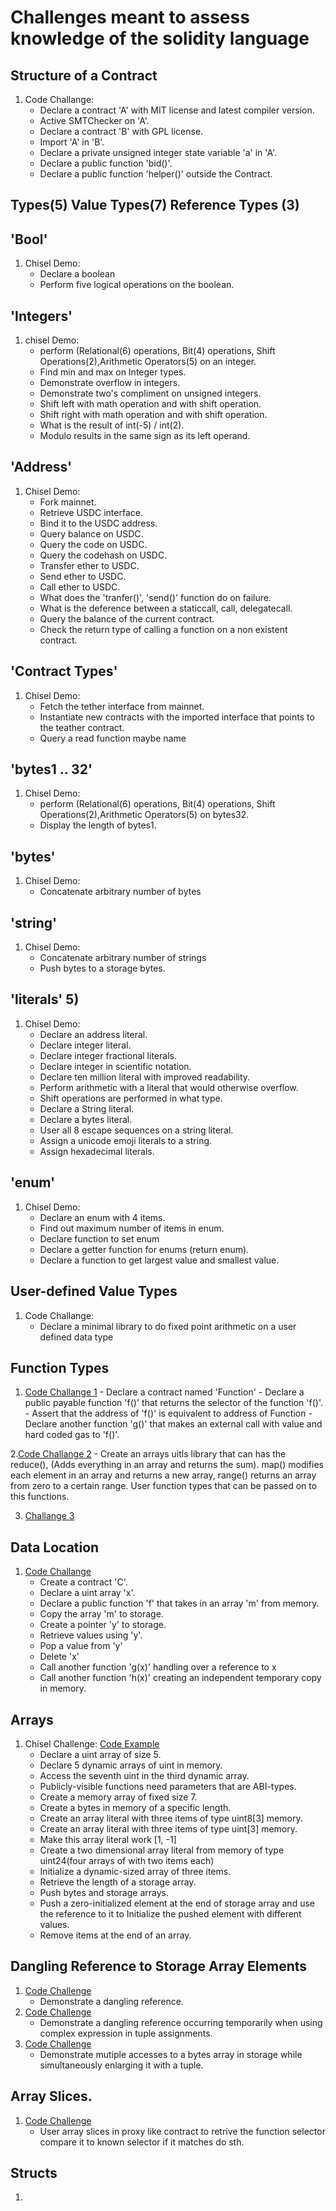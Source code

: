 # Challenges meant to assess knowledge of the solidity language

## Structure of a Contract
1. Code Challange:
    - Declare a contract 'A' with MIT license and latest compiler version.
    - Active SMTChecker on 'A'.
    - Declare a contract 'B' with GPL license.
    - Import 'A' in 'B'.
    - Declare a private unsigned integer state variable 'a' in 'A'.
    - Declare a public function 'bid()'.
    - Declare a public function 'helper()' outside the Contract.

## Types(5) Value Types(7) Reference Types (3)
## 'Bool' 
1. Chisel Demo: 
    - Declare a boolean 
    - Perform five logical operations on the boolean.

## 'Integers'
1. chisel Demo:
    - perform (Relational(6) operations, Bit(4) operations, Shift Operations(2),Arithmetic Operators(5) on an integer.
    - Find min and max on Integer types.
    - Demonstrate overflow in integers.
    - Demonstrate two's compliment on unsigned integers. 
    - Shift left with math operation and with shift operation. 
    - Shift right with math operation and with shift operation. 
    - What is the result of int(-5) / int(2).
    - Modulo results in the same sign as its left operand.

## 'Address'
1. Chisel Demo:
    - Fork mainnet.
    - Retrieve USDC interface.
    - Bind it to the USDC address.
    - Query balance on USDC.
    - Query the code on USDC.
    - Query the codehash on USDC.
    - Transfer ether to USDC. 
    - Send ether to USDC. 
    - Call ether to USDC. 
    - What does the 'tranfer()', 'send()' function do on failure.
    - What is the deference between a staticcall, call, delegatecall.
    - Query the balance of the current contract.
    - Check the return type of calling a function on a non existent contract. 

## 'Contract Types'
1. Chisel Demo:
    - Fetch the tether interface from mainnet.
    - Instantiate new contracts with the imported interface that points to the teather contract.
    - Query a read function maybe name

## 'bytes1 .. 32'
1. Chisel Demo:
    - perform (Relational(6) operations, Bit(4) operations, Shift Operations(2),Arithmetic Operators(5) on bytes32.
    - Display the length of bytes1.

## 'bytes'
1. Chisel Demo:
    - Concatenate arbitrary number of bytes 

## 'string'
1. Chisel Demo:
    - Concatenate arbitrary number of strings
    - Push bytes to a storage bytes. 

## 'literals' 5)
1. Chisel Demo:
    - Declare an address literal.
    - Declare integer literal.
    - Declare integer fractional literals.
    - Declare integer in scientific notation.
    - Declare ten million literal with improved readability. 
    - Perform arithmetic with a literal that would otherwise overflow.
    - Shift operations are performed in what type.
    - Declare a String literal.
    - Declare a bytes literal.
    - User all 8 escape sequences on a string literal.
    - Assign a unicode emoji literals to a string.
    - Assign hexadecimal literals.

## 'enum'
1. Chisel Demo:
    - Declare an enum with 4 items.
    - Find out maximum number of items in enum. 
    - Declare function to set enum 
    - Declare a getter function for enums (return enum).
    - Declare a function to get largest value and smallest value.

## User-defined Value Types
1. Code Challange:
    - Declare a minimal library to do fixed point arithmetic on a user defined data type

## Function Types
1. [Code Challange 1](Function.sol)
        - Declare a contract named 'Function'
        - Declare a public payable function 'f()' that returns the selector of the function 'f()'.
        - Assert that the address of 'f()' is equivalent to address of Function
        - Declare another function 'g()' that makes an external call with value and hard coded gas to 'f()'.

2.[Code Challange 2](Pyramid.sol)
    - Create an arrays uitls library that can has the reduce(), (Adds everything in an array and returns the sum). map() modifies each element in an array and returns a new array, range() returns an array from zero to a certain range. User function types that can be passed on to this functions.

3. [Challange 3](Oracle.sol)

## Data Location
1. [Code Challange]()
    - Create a contract 'C'.
    - Declare a uint array 'x'.
    - Declare a public function 'f' that takes in an array 'm' from memory. 
    - Copy the array 'm' to storage.
    - Create a pointer 'y' to storage. 
    - Retrieve values using 'y'.
    - Pop a value from 'y'
    - Delete 'x'
    - Call another function 'g(x)' handling over a reference to x 
    - Call another function 'h(x)' creating an independent temporary copy in memory. 

## Arrays
1. Chisel Challenge: [Code Example](ArrayContract.sol) 
    - Declare a uint array of size 5.
    - Declare 5 dynamic arrays of uint in memory.
    - Access the seventh uint in the third dynamic array.
    - Publicly-visible functions need parameters that are ABI-types. 
    - Create a memory array of fixed size 7.
    - Create a bytes in memory of a specific length.
    - Create an array literal with three items of type uint8[3] memory.
    - Create an array literal with three items of type uint[3] memory.
    - Make this array literal work [1, -1]
    - Create a two dimensional array literal from memory of type uint24(four arrays of with two items each)  
    - Initialize a dynamic-sized array of three items.
    - Retrieve the length of a storage array.
    - Push bytes and storage arrays.
    - Push a zero-initialized element at the end of storage array and use the reference to it to Initialize the pushed element with different values. 
    - Remove items at the end of an array. 

## Dangling Reference to Storage Array Elements
1. [Code Challenge](Dangling.sol)
    - Demonstrate a dangling reference.
2. [Code Challenge](DanglineTuple.sol)
    - Demonstrate a dangling reference occurring temporarily when using complex expression in tuple assignments.
2. [Code Challenge](DanglingBytes.sol)
    - Demonstrate mutiple accesses to a bytes array in storage while simultaneously enlarging it with a tuple.

## Array Slices.
1. [Code Challenge](Proxy.sol)
    - User array slices in proxy like contract to retrive the function selector compare it to known selector if it matches do sth.  

## Structs
1. 
